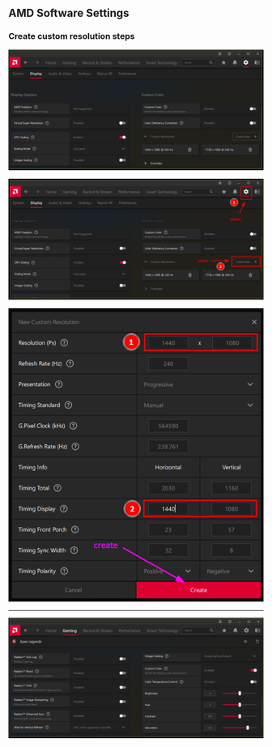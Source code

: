 ## AMD Software Settings

### Create custom resolution steps
![custom_res_1](https://raw.githubusercontent.com/dillacorn/win-glaze-dots/refs/heads/main/ScreenShots_For_Guides/amd_software_settings/custom_res_1.png)

![custom_res_2](https://raw.githubusercontent.com/dillacorn/win-glaze-dots/refs/heads/main/ScreenShots_For_Guides/amd_software_settings/custom_res_2.png)

![custom_res_3](https://raw.githubusercontent.com/dillacorn/win-glaze-dots/refs/heads/main/ScreenShots_For_Guides/amd_software_settings/custom_res_3.png)

---

![amd_digital_vibrance_per_game](https://raw.githubusercontent.com/dillacorn/win-glaze-dots/refs/heads/main/ScreenShots_For_Guides/amd_software_settings/digital_vibrance_per_game.png)
